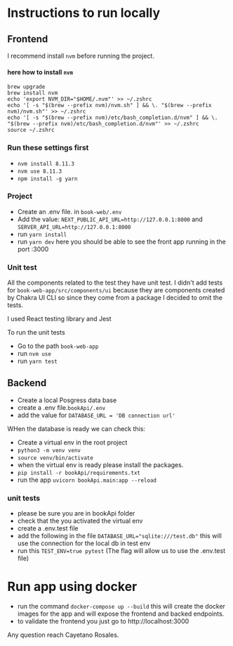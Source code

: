 # Instructions to run locally

## Frontend
I recommend install `nvm` before running the project. 
#### here how to install `nvm`
```
brew upgrade
brew install nvm
echo 'export NVM_DIR="$HOME/.nvm"' >> ~/.zshrc
echo '[ -s "$(brew --prefix nvm)/nvm.sh" ] && \. "$(brew --prefix nvm)/nvm.sh"' >> ~/.zshrc
echo '[ -s "$(brew --prefix nvm)/etc/bash_completion.d/nvm" ] && \. "$(brew --prefix nvm)/etc/bash_completion.d/nvm"' >> ~/.zshrc
source ~/.zshrc
```

### Run these settings first
- `nvm install 8.11.3`
- `nvm use 8.11.3`  
- `npm install -g yarn`

### Project
- Create an .env file. in `book-web/.env` 
- Add the value: `NEXT_PUBLIC_API_URL=http://127.0.0.1:8000` and `SERVER_API_URL=http://127.0.0.1:8000` 
- run `yarn install`
- run `yarn dev` here you should be able to see the front app running in the port :3000

### Unit test
All the components related to the test they have unit test. I didn't add tests for `book-web-app/src/components/ui` because they are components created by 
Chakra UI CLI so since they come from a package I decided to omit the tests. 

I used React testing library and Jest

To run the unit tests
- Go to the path `book-web-app`
- run `nvm use` 
- run `yarn test`


## Backend 
- Create a local Posgress data base
- create a .env file.`bookApi/.env`
- add the value for `DATABASE_URL = 'DB connection url'`


WHen the database is ready we can check this:

- Create a virtual env in the root project
- `python3 -m venv venv`
- `source venv/bin/activate`
- when the virtual env is ready please install the packages. 
- `pip install -r bookApi/requirements.txt`
- run the app `uvicorn bookApi.main:app --reload`


### unit tests
- please be sure you are in bookApi folder
- check that the you activated the virtual env
- create a .env.test file
- add the following in the file `DATABASE_URL="sqlite:///test.db"` this will use the connection for the local db in test env
- run this `TEST_ENV=true pytest` (The flag will allow us to use the .env.test file)



# Run app using docker
- run the command `docker-compose up --build` this will create the docker images for the app and will expose the frontend and backed endpoints. 
- to validate the frontend you just go to http://localhost:3000

Any question reach Cayetano Rosales. 
